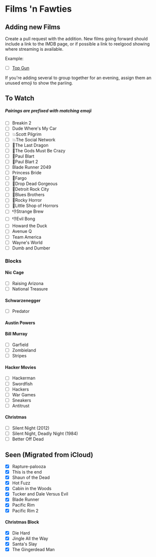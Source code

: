 # Films 'n Fawties

## Adding new Films
Create a pull request with the addition. New films going forward should include a link to the IMDB page, or if possible a link to reelgood showing where streaming is available.

Example: 
- [ ] [Top Gun](https://reelgood.com/movie/top-gun-1986)

If you're adding several to group together for an evening, assign them an unused emoji to show the pariing. 

## To Watch
##### Pairings are prefixed with matching emoji
- [ ] Breakin 2
- [ ] Dude Where's My Car
- [ ] :boom:Scott Pilgrim
- [ ] :boom:The Social Network
- [ ] :facepunch:The Last Dragon
- [ ] :facepunch:The Gods Must Be Crazy
- [ ] :poop:Paul Blart
- [ ] :poop:Paul Blart 2
- [ ] Blade Runner 2049
- [ ] Princess Bride
- [ ] :tada:Fargo
- [ ] :tada:Drop Dead Gorgeous
- [ ] :musical_note:Detroit Rock City
- [ ] :musical_note:Blues Brothers
- [ ] :musical_note:Rocky Horror
- [ ] :musical_note:Little Shop of Horrors
- [ ] :-1:Strange Brew
- [ ] :-1:Evil Bong
- [ ] Howard the Duck
- [ ] Avenue Q 
- [ ] Team America
- [ ] Wayne's World
- [ ] Dumb and Dumber

### Blocks
#### Nic Cage
- [ ] Raising Arizona
- [ ] National Treasure

#### Schwarzenegger
- [ ] Predator 

#### Austin Powers

#### Bill Murray
- [ ] Garfield
- [ ] Zombieland
- [ ] Stripes

#### Hacker Movies
- [ ] Hackerman
- [ ] Swordfish
- [ ] Hackers
- [ ] War Games
- [ ] Sneakers
- [ ] Antitrust

#### Christmas
- [ ] Silent Night (2012)
- [ ] Silent Night, Deadly Night (1984)
- [ ] Better Off Dead

## Seen (Migrated from iCloud)
- [x] Rapture-palooza
- [x] This is the end
- [x] Shaun of the Dead
- [x] Hot Fuzz
- [x] Cabin in the Woods
- [x] Tucker and Dale Versus Evil
- [x] Blade Runner
- [x] Pacific Rim
- [x] Pacific Rim 2

#### Christmas Block
- [x] Die Hard
- [x] Jingle All the Way
- [x] Santa's Slay
- [x] The Gingerdead Man